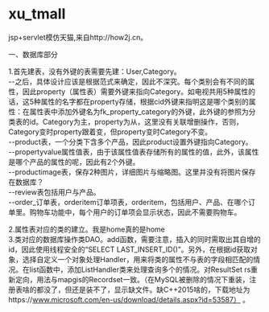 # xu_tmall
jsp+servlet模仿天猫,来自http://how2j.cn。

一、数据库部分

1.首先建表，没有外键的表需要先建：User,Category。   
--之后，具体设计应该是根据范式来确定，因此不深究。每个类别会有不同的属性，因此property（属性表）需要外键来指向Category。如电视共用5种属性的话，这5种属性的名字都在property存储，根据cid外键来指明这是哪个类别的属性：在属性表中添加外键名为fk_property_category的外键，此外键的参照为分类表的id。Category为主，property为从，这里没有关联增删操作，否则，Category变时property跟着变，但property变时Category不变。    
--product表，一个分类下含多个产品，因此product设置外键指向Category。    
--propertyvalue属性值表，由于该属性值表存储所有的属性的值，此外，该属性是哪个产品的属性的呢，因此有2个外键。    
--productimage表，保存2种图片，详细图片与缩略图。这里并没有将图片保存在数据库？    
--review表包括用户与产品。     
--order_订单表，orderitem订单项表，orderitem，包括用户、产品、在哪个订单里。购物车功能中，每个用户的订单项会显示状态，因此不需要购物车。

2.属性表对应的类的建立。我是home真的是home   
3.类对应的数据库操作类DAO。add函数，需要注意，插入的同时需取出其自增的id，因此使用线程安全的“SELECT LAST_INSERT_ID()”。另外，在根据id获取对象，选择自定义一个对象处理Handler，用来将类的属性不与表的字段相匹配的情况。在list函数中，添加ListHandler类来处理查询多个的情况。对ResultSet rs重新定向，用法与mapgis的Recordset一致。（在MySQL被删除的情况下重装，注册表啥的都没了，但还是装不了，显示缺文件。缺C++2015啥的，下载地址为https://www.microsoft.com/en-us/download/details.aspx?id=53587） 。
